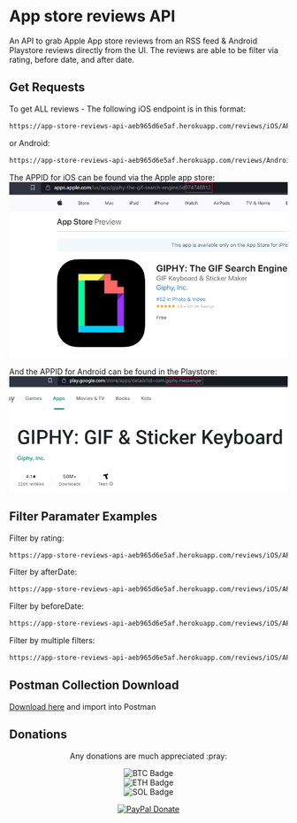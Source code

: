 # App store reviews API

An API to grab Apple App store reviews from an RSS feed & Android Playstore reviews directly from the UI. The reviews are able to be filter via rating, before date, and after date.

## Get Requests

To get ALL reviews - The following iOS endpoint is in this format:
```bash
https://app-store-reviews-api-aeb965d6e5af.herokuapp.com/reviews/iOS/APPID
```

or Android: 
```bash
https://app-store-reviews-api-aeb965d6e5af.herokuapp.com/reviews/Android/APPID
```

The APPID for iOS can be found via the Apple app store:
![iOS APP ID](/public/iOS-ID.png?raw=true "iOS APP ID")

And the APPID for Android can be found in the Playstore:
![Android APP ID](/public/Android-ID.png?raw=true "Android APP ID")

## Filter Paramater Examples

Filter by rating:
```bash
https://app-store-reviews-api-aeb965d6e5af.herokuapp.com/reviews/iOS/APPID?rating=1
```

Filter by afterDate:
```bash
https://app-store-reviews-api-aeb965d6e5af.herokuapp.com/reviews/iOS/APPID?afterDate=05/15/2023
```

Filter by beforeDate:
```bash
https://app-store-reviews-api-aeb965d6e5af.herokuapp.com/reviews/iOS/APPID?beforeDate=05/15/2023
```

Filter by multiple filters:
```bash
https://app-store-reviews-api-aeb965d6e5af.herokuapp.com/reviews/iOS/APPID?rating=1&beforeDate=05/15/2023
```
## Postman Collection Download

[Download here](https://github.com/Zagorouiko/Skrapr/blob/master/public/AppReviewsAPICollection.json) and import into Postman

## Donations

<div align="center">
  <p>Any donations are much appreciated :pray:</p>
  <p>
    <img src="https://img.shields.io/badge/BTC-15DDxy651B9zQhwJXgvBg2JJH4CwcT9FUd-gold" alt="BTC Badge">
    <br>
    <img src="https://img.shields.io/badge/ETH-0x2f5a2bf358f8b8e0d1e277d2d6941903319d7534-blue" alt="ETH Badge">
    <br>
    <img src="https://img.shields.io/badge/SOL-APfVsqRoJoa9MVGptV8HHb1ZsMfQZ6AyKPTHs8BLnFHT-purple" alt="SOL Badge">
  </p>
  <p>
    <a href="https://www.paypal.com/paypalme/Zagorouiko">
      <img src="https://www.paypalobjects.com/en_US/i/btn/btn_donateCC_LG.gif" alt="PayPal Donate">
    </a>
  </p>
</div>


